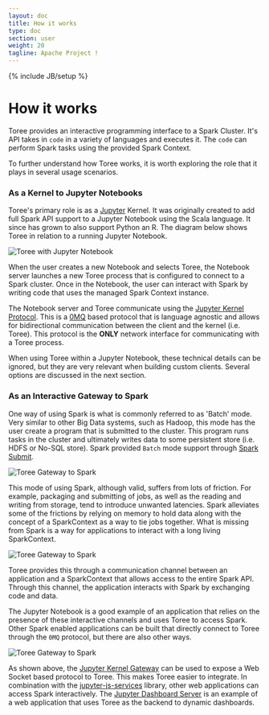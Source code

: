 ```yaml
---
layout: doc
title: How it works
type: doc
section: user
weight: 20
tagline: Apache Project !
---
```

<!--
{% comment %}
Licensed to the Apache Software Foundation (ASF) under one or more
contributor license agreements.  See the NOTICE file distributed with
this work for additional information regarding copyright ownership.
The ASF licenses this file to you under the Apache License, Version 2.0
(the "License"); you may not use this file except in compliance with
the License.  You may obtain a copy of the License at

http://www.apache.org/licenses/LICENSE-2.0

Unless required by applicable law or agreed to in writing, software
distributed under the License is distributed on an "AS IS" BASIS,
WITHOUT WARRANTIES OR CONDITIONS OF ANY KIND, either express or implied.
See the License for the specific language governing permissions and
limitations under the License.
{% endcomment %}
-->

{% include JB/setup %}

# How it works

Toree provides an interactive programming interface to a Spark Cluster. It's API takes in `code` in a variety of 
languages and executes it. The `code` can perform Spark tasks using the provided Spark Context. 

To further understand how Toree works, it is worth exploring the role that it plays in several usage scenarios. 

### As a Kernel to Jupyter Notebooks

Toree's primary role is as a [Jupyter](http://jupyter.org/) Kernel. It was originally created to add full Spark API 
support to a Jupyter Notebook using the Scala language. It since has grown to also support Python an R. The diagram 
below shows Toree in relation to a running Jupyter Notebook.

![Toree with Jupyter Notebook](/assets/images/toree_with_notebook.png)

When the user creates a new Notebook and selects Toree, the Notebook server launches a new Toree process that is
configured to connect to a Spark cluster. Once in the Notebook, the user can interact with Spark by writing code that
uses the managed Spark Context instance.

The Notebook server and Toree communicate using the [Jupyter Kernel Protocol](https://ipython.org/ipython-doc/3/development/messaging.html). 
This is a [0MQ](http://zeromq.org/) based protocol that is language agnostic and allows for bidirectional communication
between the client and the kernel (i.e. Toree). This protocol is the __ONLY__ network interface for communicating with a 
Toree process. 

When using Toree within a Jupyter Notebook, these technical details can be ignored, but they are very relevant when 
building custom clients. Several options are discussed in the next section.

### As an Interactive Gateway to Spark

One way of using Spark is what is commonly referred to as 'Batch' mode. Very similar to other Big Data systems, such as 
Hadoop, this mode has the user create a program that is submitted to the cluster. This program runs tasks in the
cluster and ultimately writes data to some persistent store (i.e. HDFS or No-SQL store). Spark provided `Batch` mode
support through [Spark Submit](http://spark.apache.org/docs/latest/submitting-applications.html).

![Toree Gateway to Spark](/assets/images/batch_mode.png)

This mode of using Spark, although valid, suffers from lots of friction. For example, packaging and submitting of jobs, as
well as the reading and writing from storage, tend to introduce unwanted latencies. Spark alleviates some of the 
frictions by relying on memory to hold data along with the concept of a SparkContext as a way to tie jobs together. What
is missing from Spark is a way for applications to interact with a long living SparkContext. 

![Toree Gateway to Spark](/assets/images/interactive_mode.png)

Toree provides this through a communication channel between an application and a SparkContext that allows access to the 
entire Spark API. Through this channel, the application interacts with Spark by exchanging code and data.

The Jupyter Notebook is a good example of an application that relies on the presence of these interactive channels and
uses Toree to access Spark. Other Spark enabled applications can be built that directly connect to Toree through the 
`0MQ` protocol, but there are also other ways.

![Toree Gateway to Spark](/assets/images/toree_spark_gateway.png)

As shown above, the [Jupyter Kernel Gateway](https://github.com/jupyter/kernel_gateway) can be used to expose a Web 
Socket based protocol to Toree. This makes Toree easier to integrate. In combination with the
[jupyter-js-services](https://github.com/jupyter/jupyter-js-services) library, other web applications can access Spark
interactively. The [Jupyter Dashboard Server](https://github.com/jupyter-incubator/dashboards_server) is an example of
a web application that uses Toree as the backend to dynamic dashboards.

